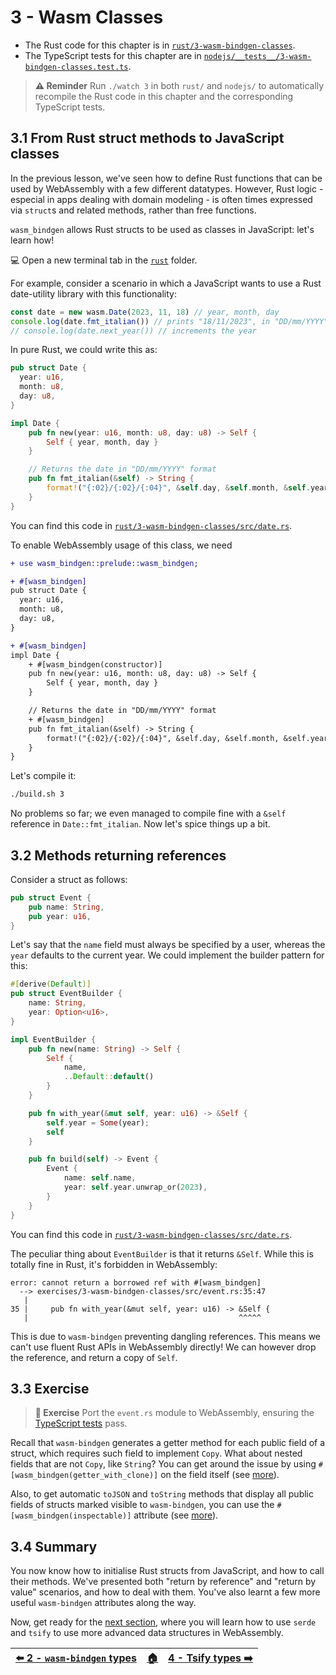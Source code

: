 # 3 - Wasm Classes

- The Rust code for this chapter is in [`rust/3-wasm-bindgen-classes`](./).
- The TypeScript tests for this chapter are in [`nodejs/__tests__/3-wasm-bindgen-classes.test.ts`](../nodejs/__test__/3-wasm-bindgen-classes.test.ts).

> **⚠️ Reminder**
> Run `./watch 3` in both `rust/` and `nodejs/` to automatically recompile the Rust code in this chapter and the corresponding TypeScript tests.

## 3.1 From Rust struct methods to JavaScript classes

In the previous lesson, we've seen how to define Rust functions that
can be used by WebAssembly with a few different datatypes. However, Rust logic - especial in apps dealing with domain modeling - is often times expressed via `struct`s and related methods, rather than free functions.

`wasm_bindgen` allows Rust structs to be used as classes in JavaScript: let's learn how!

💻 Open a new terminal tab in the [`rust`](./) folder.

For example, consider a scenario in which a JavaScript wants to use a Rust date-utility library with this functionality:

```typescript
const date = new wasm.Date(2023, 11, 18) // year, month, day
console.log(date.fmt_italian()) // prints "18/11/2023", in "DD/mm/YYYY" format
// console.log(date.next_year()) // increments the year 
```

In pure Rust, we could write this as:

```rust
pub struct Date {
  year: u16,
  month: u8,
  day: u8,
}

impl Date {
    pub fn new(year: u16, month: u8, day: u8) -> Self {
        Self { year, month, day }
    }

    // Returns the date in "DD/mm/YYYY" format
    pub fn fmt_italian(&self) -> String {
        format!("{:02}/{:02}/{:04}", &self.day, &self.month, &self.year)
    }
}
```

You can find this code in [`rust/3-wasm-bindgen-classes/src/date.rs`](./src/date.rs).

To enable WebAssembly usage of this class, we need

```diff
+ use wasm_bindgen::prelude::wasm_bindgen;

+ #[wasm_bindgen]
pub struct Date {
  year: u16,
  month: u8,
  day: u8,
}

+ #[wasm_bindgen]
impl Date {
    + #[wasm_bindgen(constructor)]
    pub fn new(year: u16, month: u8, day: u8) -> Self {
        Self { year, month, day }
    }

    // Returns the date in "DD/mm/YYYY" format
    + #[wasm_bindgen]
    pub fn fmt_italian(&self) -> String {
        format!("{:02}/{:02}/{:04}", &self.day, &self.month, &self.year)
    }
}
```

Let's compile it:

```sh
./build.sh 3
```

No problems so far; we even managed to compile fine with a `&self` reference in `Date::fmt_italian`. Now let's spice things up a bit.

## 3.2 Methods returning references

Consider a struct as follows:

```rust
pub struct Event {
    pub name: String,
    pub year: u16,
}
```

Let's say that the `name` field must always be specified by a user, whereas the `year` defaults to the current year. We could implement the builder pattern for this:

```rust
#[derive(Default)]
pub struct EventBuilder {
    name: String,
    year: Option<u16>,
}

impl EventBuilder {
    pub fn new(name: String) -> Self {
        Self {
            name,
            ..Default::default()
        }
    }

    pub fn with_year(&mut self, year: u16) -> &Self {
        self.year = Some(year);
        self
    }

    pub fn build(self) -> Event {
        Event {
            name: self.name,
            year: self.year.unwrap_or(2023),
        }
    }
}
```

You can find this code in [`rust/3-wasm-bindgen-classes/src/date.rs`](./src/date.rs).

The peculiar thing about `EventBuilder` is that it returns `&Self`.
While this is totally fine in Rust, it's forbidden in WebAssembly:

```
error: cannot return a borrowed ref with #[wasm_bindgen]
  --> exercises/3-wasm-bindgen-classes/src/event.rs:35:47
   |
35 |     pub fn with_year(&mut self, year: u16) -> &Self {
   |                                               ^^^^^

```

This is due to `wasm-bindgen` preventing dangling references.
This means we can't use fluent Rust APIs in WebAssembly directly! We can however drop the reference,
and return a copy of `Self`.

## 3.3 Exercise

> **🏹 Exercise**
> Port the `event.rs` module to WebAssembly, ensuring the [TypeScript tests]((../nodejs/__test__/3-wasm-bindgen-classes.test.ts)) pass.

Recall that `wasm-bindgen` generates a getter method for each public field of a struct, which requires such field to implement `Copy`. What about nested fields that are not `Copy`, like `String`?
You can get around the issue by using `#[wasm_bindgen(getter_with_clone)]` on the field itself (see [more](https://rustwasm.github.io/wasm-bindgen/reference/attributes/on-rust-exports/getter_with_clone.html)).

Also, to get automatic `toJSON` and `toString` methods that display all public fields of structs marked visible to `wasm-bindgen`, you can use the `#[wasm_bindgen(inspectable)]` attribute (see [more](https://rustwasm.github.io/wasm-bindgen/reference/attributes/on-rust-exports/inspectable.html)).

## 3.4 Summary

You now know how to initialise Rust structs from JavaScript, and how to call their methods.
We've presented both "return by reference" and "return by value" scenarios, and how to deal with them.
You've also learnt a few more useful `wasm-bindgen` attributes along the way.

Now, get ready for the [next section](../4-tsify-types/README.md), where you will learn how to use `serde` and `tsify` to use more advanced data structures in WebAssembly.

| [⬅️ 2 - `wasm-bindgen` types](../2-wasm-bindgen-types/README.md) | [🏠](/README.md)| [4 - Tsify types ➡️](../4-tsify-types/README.md)|
|:--------------|:------:|------------------------------------------------:|
